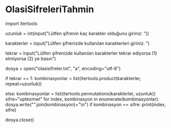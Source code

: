 # OlasiSifreleriTahmin
import itertools

uzunluk = int(input("Lütfen şifrenin kaç karakter olduğunu giriniz: "))

karakterler = input("Lütfen şifrenizde kullanılan karakterleri giriniz: ")

tekrar = input("Lütfen şifrenizde kullanılan karakterler tekrar ediyorsa (1) etmiyorsa (2) ye basın")

dosya = open("olasisifreler.txt", "a", encoding="utf-8")

if tekrar == 1:
   kombinasyonlar = list(itertools.product(karakterler, repeat=uzunluk))
   
else:
   kombinasyonlar = list(itertools.permutations(karakterler, uzunluk)) 
   sifre="uptezmwl"
for index, kombinasyon in enumerate(kombinasyonlar):
    dosya.write("".join(kombinasyon)+"\n")
    if kombinasyon == sifre:
        print(index, sifre)

dosya.close()
